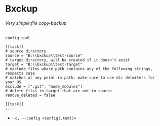 # Bxckup
###### Very simple file copy-backup

```config.toml```
```
[[task]]
# source directory
source = "B:\\bxckup\\test-source"
# target directory, will be created if it doesn't exist
target = "B:\\bxckup\\test-target"
# exclude files whose path contains any of the following strings, respects case
# matches at any point in path. make sure to use dir delmiters for your OS
exclude = [".git", "node_modules"]
# delete files in target that are not in source
remove_deleted = false

[[task]]
...
```

- ```-c, --config <config(.toml)>```